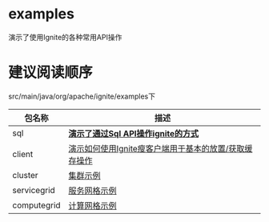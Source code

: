 # examples
演示了使用Ignite的各种常用API操作

# 建议阅读顺序
src/main/java/org/apache/ignite/examples下

| 包名称                   | 描述 |
| ------------------------ | -------- |
| sql                      | [**演示了通过Sql API操作ignite的方式**](src/main/java/org/apache/ignite/examples/sql/)|
| client                   | [演示如何使用Ignite瘦客户端用于基本的放置/获取缓存操作](src/main/java/org/apache/ignite/examples/client/) |
| cluster                  | [集群示例](src/main/java/org/apache/ignite/examples/cluster/)|
| servicegrid              | [服务网格示例](src/main/java/org/apache/ignite/examples/servicegrid/)|
| computegrid              | [计算网格示例](src/main/java/org/apache/ignite/examples/computegrid/)|
